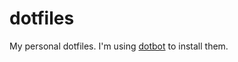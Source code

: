 # dotfiles

My personal dotfiles. I'm using [dotbot](https://github.com/anishathalye/dotbot) to install them.
